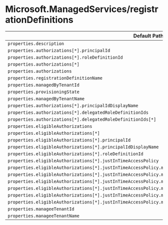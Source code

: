 # Microsoft.ManagedServices/registrationDefinitions

| Default Path | Alias |
|---|---|
| `properties.description` | `Microsoft.ManagedServices/registrationDefinitions/description` |
| `properties.authorizations[*].principalId` | `Microsoft.ManagedServices/registrationDefinitions/authorizations[*].principalId` |
| `properties.authorizations[*].roleDefinitionId` | `Microsoft.ManagedServices/registrationDefinitions/authorizations[*].roleDefinitionId` |
| `properties.authorizations[*]` | `Microsoft.ManagedServices/registrationDefinitions/authorizations[*]` |
| `properties.authorizations` | `Microsoft.ManagedServices/registrationDefinitions/authorizations` |
| `properties.registrationDefinitionName` | `Microsoft.ManagedServices/registrationDefinitions/registrationDefinitionName` |
| `properties.managedByTenantId` | `Microsoft.ManagedServices/registrationDefinitions/managedByTenantId` |
| `properties.provisioningState` | `Microsoft.ManagedServices/registrationDefinitions/provisioningState` |
| `properties.managedByTenantName` | `Microsoft.ManagedServices/registrationDefinitions/managedByTenantName` |
| `properties.authorizations[*].principalIdDisplayName` | `Microsoft.ManagedServices/registrationDefinitions/authorizations[*].principalIdDisplayName` |
| `properties.authorizations[*].delegatedRoleDefinitionIds` | `Microsoft.ManagedServices/registrationDefinitions/authorizations[*].delegatedRoleDefinitionIds` |
| `properties.authorizations[*].delegatedRoleDefinitionIds[*]` | `Microsoft.ManagedServices/registrationDefinitions/authorizations[*].delegatedRoleDefinitionIds[*]` |
| `properties.eligibleAuthorizations` | `Microsoft.ManagedServices/registrationDefinitions/eligibleAuthorizations` |
| `properties.eligibleAuthorizations[*]` | `Microsoft.ManagedServices/registrationDefinitions/eligibleAuthorizations[*]` |
| `properties.eligibleAuthorizations[*].principalId` | `Microsoft.ManagedServices/registrationDefinitions/eligibleAuthorizations[*].principalId` |
| `properties.eligibleAuthorizations[*].principalIdDisplayName` | `Microsoft.ManagedServices/registrationDefinitions/eligibleAuthorizations[*].principalIdDisplayName` |
| `properties.eligibleAuthorizations[*].roleDefinitionId` | `Microsoft.ManagedServices/registrationDefinitions/eligibleAuthorizations[*].roleDefinitionId` |
| `properties.eligibleAuthorizations[*].justInTimeAccessPolicy` | `Microsoft.ManagedServices/registrationDefinitions/eligibleAuthorizations[*].justInTimeAccessPolicy` |
| `properties.eligibleAuthorizations[*].justInTimeAccessPolicy.multiFactorAuthProvider` | `Microsoft.ManagedServices/registrationDefinitions/eligibleAuthorizations[*].justInTimeAccessPolicy.multiFactorAuthProvider` |
| `properties.eligibleAuthorizations[*].justInTimeAccessPolicy.maximumActivationDuration` | `Microsoft.ManagedServices/registrationDefinitions/eligibleAuthorizations[*].justInTimeAccessPolicy.maximumActivationDuration` |
| `properties.eligibleAuthorizations[*].justInTimeAccessPolicy.managedByTenantApprovers` | `Microsoft.ManagedServices/registrationDefinitions/eligibleAuthorizations[*].justInTimeAccessPolicy.managedByTenantApprovers` |
| `properties.eligibleAuthorizations[*].justInTimeAccessPolicy.managedByTenantApprovers[*]` | `Microsoft.ManagedServices/registrationDefinitions/eligibleAuthorizations[*].justInTimeAccessPolicy.managedByTenantApprovers[*]` |
| `properties.eligibleAuthorizations[*].justInTimeAccessPolicy.managedByTenantApprovers[*].principalId` | `Microsoft.ManagedServices/registrationDefinitions/eligibleAuthorizations[*].justInTimeAccessPolicy.managedByTenantApprovers[*].principalId` |
| `properties.eligibleAuthorizations[*].justInTimeAccessPolicy.managedByTenantApprovers[*].principalIdDisplayName` | `Microsoft.ManagedServices/registrationDefinitions/eligibleAuthorizations[*].justInTimeAccessPolicy.managedByTenantApprovers[*].principalIdDisplayName` |
| `properties.manageeTenantId` | `Microsoft.ManagedServices/registrationDefinitions/manageeTenantId` |
| `properties.manageeTenantName` | `Microsoft.ManagedServices/registrationDefinitions/manageeTenantName` |

